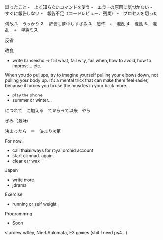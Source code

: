 誤ったこと
-　よく知らないコマンドを使う
-　エラーの原因に気づかない
-　すぐに報告しない
-　報告不足（コードレビュー、残業）
-　プロセスを切った

何故
1.　うっかり
2.　評価に夢中しすぎる
3.　恐怖　+　混乱
4.　混乱
5.　混乱　+　単純ミス

反省


改良

- write hanseisho -> fail what, fail why, fail when, how to avoid, how to improve... etc.

When you do pullups, try to imagine yourself pulling your elbows down, not pulling your body up. It's a mental trick that can make them feel easier, because it forces you to use the muscles in your back more.

- play the phone
- summer or winter...

につれて　に加える　てから→て以来　やら

ぎみ（気味）

決まったら　＝　決まり次第

For now.
- call thaiairways for royal orchid account
- start clannad. again.
- clear ear wax

Japan
- write more
- jdrama

Exercise
- running or self weight

Programming
- Soon


stardew valley, 
NieR:Automata,
E3 games (shit I need ps4...)


